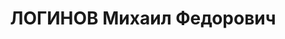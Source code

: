 ---
title: ЛОГИНОВ Михаил Федорович
description: "Род. 8.11.1901, Ардатов Симбирской губ., русский, отец плотник, РКП(б)\
  \ 1921-1937 -- исключен из партии 15.12.1937. Образование: сельская школа. 1-е московские\
  \ пулеметные курсы. Военно-политические курсы им. С.С.Каменева \n  Харьковский военный\
  \ округ, штаб 41 стр. дивизии, пом. начальника 1 части, капитан., прож.: Кривой\
  \ Рог, Ленина 58, кв 17 \n  Арестован 9.08.1937 Криворожский горотдел НКВД. Обвинение:\
  \ Член троцкистско-контрреволюционной организации, Участник антисоветского военно-фашистского\
  \ заговора \n  Приговорен: Выездная сессия ВК ВС СССР, 27.11.1937, ст. 54-1б-8-11\
  \ УК УСССР - ВМН \n  Расстрелян 28.11.1937, Днепропетровск. Место захоронения: Вероятно:\
  \ 9-й километр Запорожского шоссе \n  Реабилитирован ВК ВС СССР 27.10.1956 \n  Архiв\
  \ Управління Служби безnеки України у Дніпропетровській області. Дело № П-5151"
---